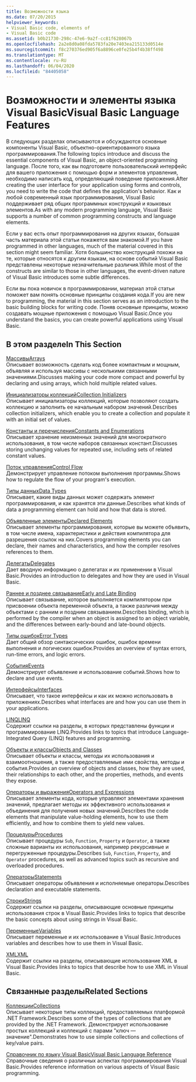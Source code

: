 ```yaml
---
title: Возможности языка
ms.date: 07/20/2015
helpviewer_keywords:
- Visual Basic code, elements of
- Visual Basic code
ms.assetid: b0b21730-298c-47e6-9a2f-cc81f628067b
ms.openlocfilehash: 2a2e8d0a08fda5783fa20e7403ea215133d0514e
ms.sourcegitcommit: f8c270376ed905f6a8896ce0fe25b4f4b38ff498
ms.translationtype: MT
ms.contentlocale: ru-RU
ms.lasthandoff: 06/04/2020
ms.locfileid: "84405058"
---
```

# <a name="visual-basic-language-features"></a><span data-ttu-id="f54a7-102">Возможности и элементы языка Visual Basic</span><span class="sxs-lookup"><span data-stu-id="f54a7-102">Visual Basic Language Features</span></span>
<span data-ttu-id="f54a7-103">В следующих разделах описываются и обсуждаются основные компоненты Visual Basic, объектно-ориентированного языка программирования.</span><span class="sxs-lookup"><span data-stu-id="f54a7-103">The following topics introduce and discuss the essential components of Visual Basic, an object-oriented programming language.</span></span> <span data-ttu-id="f54a7-104">После того, как вы подготовите пользовательский интерфейс для вашего приложения с помощью форм и элементов управления, необходимо написать код, определяющий поведение приложения.</span><span class="sxs-lookup"><span data-stu-id="f54a7-104">After creating the user interface for your application using forms and controls, you need to write the code that defines the application's behavior.</span></span> <span data-ttu-id="f54a7-105">Как и любой современный язык программирования, Visual Basic поддерживает ряд общих программных конструкций и языковых элементов.</span><span class="sxs-lookup"><span data-stu-id="f54a7-105">As with any modern programming language, Visual Basic supports a number of common programming constructs and language elements.</span></span>  
  
 <span data-ttu-id="f54a7-106">Если у вас есть опыт программирования на других языках, большая часть материала этой статьи покажется вам знакомой.</span><span class="sxs-lookup"><span data-stu-id="f54a7-106">If you have programmed in other languages, much of the material covered in this section might seem familiar.</span></span> <span data-ttu-id="f54a7-107">Хотя большинство конструкций похожи на те, которые относятся к другим языкам, на основе событий Visual Basic представлены некоторые незначительные различия.</span><span class="sxs-lookup"><span data-stu-id="f54a7-107">While most of the constructs are similar to those in other languages, the event-driven nature of Visual Basic introduces some subtle differences.</span></span>  
  
 <span data-ttu-id="f54a7-108">Если вы пока новичок в программировании, материал этой статьи поможет вам понять основные принципы создания кода.</span><span class="sxs-lookup"><span data-stu-id="f54a7-108">If you are new to programming, the material in this section serves as an introduction to the basic building blocks for writing code.</span></span> <span data-ttu-id="f54a7-109">Поняв основные принципы, можно создавать мощные приложения с помощью Visual Basic.</span><span class="sxs-lookup"><span data-stu-id="f54a7-109">Once you understand the basics, you can create powerful applications using Visual Basic.</span></span>  
  
## <a name="in-this-section"></a><span data-ttu-id="f54a7-110">В этом разделе</span><span class="sxs-lookup"><span data-stu-id="f54a7-110">In This Section</span></span>  
 [<span data-ttu-id="f54a7-111">Массивы</span><span class="sxs-lookup"><span data-stu-id="f54a7-111">Arrays</span></span>](arrays/index.md)  
 <span data-ttu-id="f54a7-112">Описывает возможность сделать код более компактным и мощным, объявляя и используя массивы с несколькими связанными значениями.</span><span class="sxs-lookup"><span data-stu-id="f54a7-112">Discusses making your code more compact and powerful by declaring and using arrays, which hold multiple related values.</span></span>  
  
 [<span data-ttu-id="f54a7-113">Инициализаторы коллекций</span><span class="sxs-lookup"><span data-stu-id="f54a7-113">Collection Initializers</span></span>](collection-initializers/index.md)  
 <span data-ttu-id="f54a7-114">Описывает инициализаторы коллекций, которые позволяют создать коллекцию и заполнить ее начальным набором значений.</span><span class="sxs-lookup"><span data-stu-id="f54a7-114">Describes collection initializers, which enable you to create a collection and populate it with an initial set of values.</span></span>  
  
 [<span data-ttu-id="f54a7-115">Константы и перечисления</span><span class="sxs-lookup"><span data-stu-id="f54a7-115">Constants and Enumerations</span></span>](constants-enums/index.md)  
 <span data-ttu-id="f54a7-116">Описывает хранение неизменных значений для многократного использования, в том числе наборов связанных констант.</span><span class="sxs-lookup"><span data-stu-id="f54a7-116">Discusses storing unchanging values for repeated use, including sets of related constant values.</span></span>  
  
 [<span data-ttu-id="f54a7-117">Поток управления</span><span class="sxs-lookup"><span data-stu-id="f54a7-117">Control Flow</span></span>](control-flow/index.md)  
 <span data-ttu-id="f54a7-118">Демонстрирует управление потоком выполнения программы.</span><span class="sxs-lookup"><span data-stu-id="f54a7-118">Shows how to regulate the flow of your program's execution.</span></span>  
  
 [<span data-ttu-id="f54a7-119">Типы данных</span><span class="sxs-lookup"><span data-stu-id="f54a7-119">Data Types</span></span>](data-types/index.md)  
 <span data-ttu-id="f54a7-120">Описывает, какие виды данных может содержать элемент программирования, и как хранятся эти данные.</span><span class="sxs-lookup"><span data-stu-id="f54a7-120">Describes what kinds of data a programming element can hold and how that data is stored.</span></span>  
  
 [<span data-ttu-id="f54a7-121">Объявленные элементы</span><span class="sxs-lookup"><span data-stu-id="f54a7-121">Declared Elements</span></span>](declared-elements/index.md)  
 <span data-ttu-id="f54a7-122">Описывает элементы программирования, которые вы можете объявить, в том числе имена, характеристики и действия компилятора для разрешения ссылок на них.</span><span class="sxs-lookup"><span data-stu-id="f54a7-122">Covers programming elements you can declare, their names and characteristics, and how the compiler resolves references to them.</span></span>  
  
 [<span data-ttu-id="f54a7-123">Делегаты</span><span class="sxs-lookup"><span data-stu-id="f54a7-123">Delegates</span></span>](delegates/index.md)  
 <span data-ttu-id="f54a7-124">Дает вводную информацию о делегатах и их применении в Visual Basic.</span><span class="sxs-lookup"><span data-stu-id="f54a7-124">Provides an introduction to delegates and how they are used in Visual Basic.</span></span>  
  
 [<span data-ttu-id="f54a7-125">Раннее и позднее связывание</span><span class="sxs-lookup"><span data-stu-id="f54a7-125">Early and Late Binding</span></span>](early-late-binding/index.md)  
 <span data-ttu-id="f54a7-126">Описывает связывание, которое выполняется компилятором при присвоении объекта переменной объекта, а также различия между объектами с ранним и поздним связыванием.</span><span class="sxs-lookup"><span data-stu-id="f54a7-126">Describes binding, which is performed by the compiler when an object is assigned to an object variable, and the differences between early-bound and late-bound objects.</span></span>  
  
 [<span data-ttu-id="f54a7-127">Типы ошибок</span><span class="sxs-lookup"><span data-stu-id="f54a7-127">Error Types</span></span>](error-types.md)  
 <span data-ttu-id="f54a7-128">Дает общий обзор синтаксических ошибок, ошибок времени выполнения и логических ошибок.</span><span class="sxs-lookup"><span data-stu-id="f54a7-128">Provides an overview of syntax errors, run-time errors, and logic errors.</span></span>  
  
 [<span data-ttu-id="f54a7-129">События</span><span class="sxs-lookup"><span data-stu-id="f54a7-129">Events</span></span>](events/index.md)  
 <span data-ttu-id="f54a7-130">Демонстрирует объявление и использование событий.</span><span class="sxs-lookup"><span data-stu-id="f54a7-130">Shows how to declare and use events.</span></span>  
  
 [<span data-ttu-id="f54a7-131">Интерфейсы</span><span class="sxs-lookup"><span data-stu-id="f54a7-131">Interfaces</span></span>](interfaces/index.md)  
 <span data-ttu-id="f54a7-132">Описывает, что такое интерфейсы и как их можно использовать в приложениях.</span><span class="sxs-lookup"><span data-stu-id="f54a7-132">Describes what interfaces are and how you can use them in your applications.</span></span>  
  
 [<span data-ttu-id="f54a7-133">LINQ</span><span class="sxs-lookup"><span data-stu-id="f54a7-133">LINQ</span></span>](linq/index.md)  
 <span data-ttu-id="f54a7-134">Содержит ссылки на разделы, в которых представлены функции и программирование LINQ.</span><span class="sxs-lookup"><span data-stu-id="f54a7-134">Provides links to topics that introduce Language-Integrated Query (LINQ) features and programming.</span></span>  
  
 [<span data-ttu-id="f54a7-135">Объекты и классы</span><span class="sxs-lookup"><span data-stu-id="f54a7-135">Objects and Classes</span></span>](objects-and-classes/index.md)  
 <span data-ttu-id="f54a7-136">Описывает объекты и классы, методы их использования и взаимоотношения, а также предоставляемые ими свойства, методы и события.</span><span class="sxs-lookup"><span data-stu-id="f54a7-136">Provides an overview of objects and classes, how they are used, their relationships to each other, and the properties, methods, and events they expose.</span></span>  
  
 [<span data-ttu-id="f54a7-137">Операторы и выражения</span><span class="sxs-lookup"><span data-stu-id="f54a7-137">Operators and Expressions</span></span>](operators-and-expressions/index.md)  
 <span data-ttu-id="f54a7-138">Описывает элементы кода, которые управляют элементами хранения значений, предлагает методы их эффективного использования и объединения для получения новых значений.</span><span class="sxs-lookup"><span data-stu-id="f54a7-138">Describes the code elements that manipulate value-holding elements, how to use them efficiently, and how to combine them to yield new values.</span></span>  
  
 [<span data-ttu-id="f54a7-139">Процедуры</span><span class="sxs-lookup"><span data-stu-id="f54a7-139">Procedures</span></span>](procedures/index.md)  
 <span data-ttu-id="f54a7-140">Описывает процедуры `Sub`, `Function`, `Property` и `Operator`, а также сложные варианты их использования, например рекурсивные и перегруженные процедуры.</span><span class="sxs-lookup"><span data-stu-id="f54a7-140">Describes `Sub`, `Function`, `Property`, and `Operator` procedures, as well as advanced topics such as recursive and overloaded procedures.</span></span>  
  
 [<span data-ttu-id="f54a7-141">Операторы</span><span class="sxs-lookup"><span data-stu-id="f54a7-141">Statements</span></span>](statements.md)  
 <span data-ttu-id="f54a7-142">Описывает операторы объявления и исполняемые операторы.</span><span class="sxs-lookup"><span data-stu-id="f54a7-142">Describes declaration and executable statements.</span></span>  
  
 [<span data-ttu-id="f54a7-143">Строки</span><span class="sxs-lookup"><span data-stu-id="f54a7-143">Strings</span></span>](strings/index.md)  
 <span data-ttu-id="f54a7-144">Содержит ссылки на разделы, описывающие основные принципы использования строк в Visual Basic.</span><span class="sxs-lookup"><span data-stu-id="f54a7-144">Provides links to topics that describe the basic concepts about using strings in Visual Basic.</span></span>  
  
 [<span data-ttu-id="f54a7-145">Переменные</span><span class="sxs-lookup"><span data-stu-id="f54a7-145">Variables</span></span>](variables/index.md)  
 <span data-ttu-id="f54a7-146">Описывает переменные и их использование в Visual Basic.</span><span class="sxs-lookup"><span data-stu-id="f54a7-146">Introduces variables and describes how to use them in Visual Basic.</span></span>  
  
 [<span data-ttu-id="f54a7-147">XML</span><span class="sxs-lookup"><span data-stu-id="f54a7-147">XML</span></span>](xml/index.md)  
 <span data-ttu-id="f54a7-148">Содержит ссылки на разделы, описывающие использование XML в Visual Basic.</span><span class="sxs-lookup"><span data-stu-id="f54a7-148">Provides links to topics that describe how to use XML in Visual Basic.</span></span>  
  
## <a name="related-sections"></a><span data-ttu-id="f54a7-149">Связанные разделы</span><span class="sxs-lookup"><span data-stu-id="f54a7-149">Related Sections</span></span>

 [<span data-ttu-id="f54a7-150">Коллекции</span><span class="sxs-lookup"><span data-stu-id="f54a7-150">Collections</span></span>](../concepts/collections.md)  
 <span data-ttu-id="f54a7-151">Описывает некоторые типы коллекций, предоставляемых платформой .NET Framework.</span><span class="sxs-lookup"><span data-stu-id="f54a7-151">Describes some of the types of collections that are provided by the .NET Framework.</span></span> <span data-ttu-id="f54a7-152">Демонстрирует использование простых коллекций и коллекций с парами "ключ — значение".</span><span class="sxs-lookup"><span data-stu-id="f54a7-152">Demonstrates how to use simple collections and collections of key/value pairs.</span></span>  
  
 [<span data-ttu-id="f54a7-153">Справочник по языку Visual Basic</span><span class="sxs-lookup"><span data-stu-id="f54a7-153">Visual Basic Language Reference</span></span>](../../language-reference/index.md)  
 <span data-ttu-id="f54a7-154">Справочные сведения о различных аспектах программирования Visual Basic.</span><span class="sxs-lookup"><span data-stu-id="f54a7-154">Provides reference information on various aspects of Visual Basic programming.</span></span>
